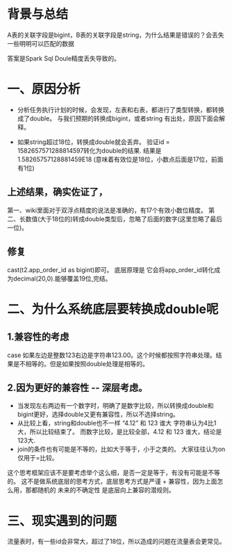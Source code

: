 # 背景与总结
A表的关联字段是bigint，B表的关联字段是string，为什么结果是错误的？会丢失一些明明可以匹配的数据

答案是Spark Sql Doule精度丢失导致的。

# 一、原因分析
* 分析任务执行计划的时候，会发现，左表和右表，都进行了类型转换，都转换成了double。
与我们预期的转换成bigint，或者string 有出处，原因下面会解释。

* 如果string超过18位，转换成double就会丢弃。
验证id = 1582657571288814597转化为double的结果.
结果是1.58265757128881459E18 (意味着有效位是18位，小数点后面是17位，前面有1位)


## 上述结果，确实佐证了，
第一、wiki里面对于双浮点精度的说法是准确的，有17个有效小数位精度。
第二、长数值(大于18位的)转成double类型后，忽略了后面的数字(这里忽略了最后一位)。

## 修复
cast(t2.app_order_id as bigint)即可。
底层原理是 它会将app_order_id转化成为decimal(20,0).能够覆盖19位,完结。

# 二、为什么系统底层要转换成double呢
## 1.兼容性的考虑
case
如果左边是整数123右边是字符串123.00。这个时候都按照字符串处理。结果是不相等的。但是如果按照double处理是相等的。

## 2.因为更好的兼容性 -- 深层考虑。
* 当发现左右两边有一个数字时，明确了是数字比较，所以转换成double和bigint更好，选择double又更有兼容性，所以不选择string。
* 从比较上看，string和double也不一样
“4.12” 和 123 谁大
字符串认为4比1大，所以比较结束了。
而数字比较，是比较全部，4.12 和 123 谁大，结论是123大.
* join的条件也有可能是不等的，比如大于等于，小于之类的。
大家往往认为on仅用于=比较。


这个思考框架应该不是要考虑举个这么细，是否一定是等于，有没有可能是不等的。
这不是做系统底层的思考方式，底层思考方式是严谨 + 兼容性，因为上面怎么用，那都随机的
未来的不确定性 是底层向上兼容的潜规则。

# 三、现实遇到的问题
流量表时，有一些id会非常大，超过了18位，所以造成的问题在流量表会更常见。